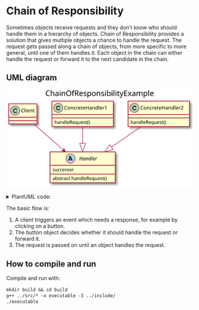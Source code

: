 # Chain of Responsibility
Sometimes objects receive requests and they don’t know who should handle them in a hierarchy of objects. Chain of Responsibility provides a solution that gives multiple objects a chance to handle the request. The request gets passed along a chain of objects, from more specific to more general, until one of them handles it. Each object in the chain can either handle the request or forward it to the next candidate in the chain.

## UML diagram
![ChainOfResponsibility](../../uml_diagrams/chainOfResponsibility.svg)

<details>
<summary>PlantUML code:</summary>

```
@startuml
title ChainOfResponsibilityExample

class Client{

}

abstract class Handler{
    abstract handleRequest()
    successor
}

class ConcreteHandler1{
    handleRequest()
}

class ConcreteHandler2{
    handleRequest()
}

Client --> Handler
ConcreteHandler1 --|> Handler
ConcreteHandler2 --|> Handler

@enduml
```

</details>

The basic flow is:
1. A client triggers an event which needs a response, for example by clicking on a button.
2. The button object decides whether it should handle the request or forward it.
3. The request is passed on until an object handles the request.

## How to compile and run
Compile and run with:
```
mkdir build && cd build
g++ ../src/* -o executable -I ../include/
./executable
```
